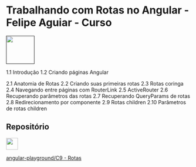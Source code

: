 # Trabalhando com Rotas no Angular - Felipe Aguiar - Curso

<a href="">
	<img src="https://assets.dio.me/VYMrI7TQgHPxStexO7t7rIXRt2oUT_XuDTKwsqVyyns/f:webp/h:77/q:80/w:77/L2NvdXJzZXMvYmFkZ2UvNjlhM2MzOWYtODFiZS00YTdkLTg2YjEtY2I3MmY1YzAwZTBkLnBuZw" width="77" height="77">
</a>

1.1 Introdução
1.2 Criando páginas Angular

2.1 Anatomia de Rotas
2.2 Criando suas primeiras rotas
2.3 Rotas coringa
2.4 Navegando entre páginas com RouterLink
2.5 ActiveRouter
2.6 Recuperando parâmetros das rotas
2.7 Recuperando QueryParams de rotas
2.8 Redirecionamento por componente
2.9 Rotas children
2.10 Parâmetros de rotas children

## Repositório

<a href="https://github.com/felipeAguiarCode/angular-playground">
    <img src="https://github.com/fluidicon.png" width="32" height="32">
</a>

[angular-playground/C9 - Rotas](<angular-playground/C9 - Rotas>)
